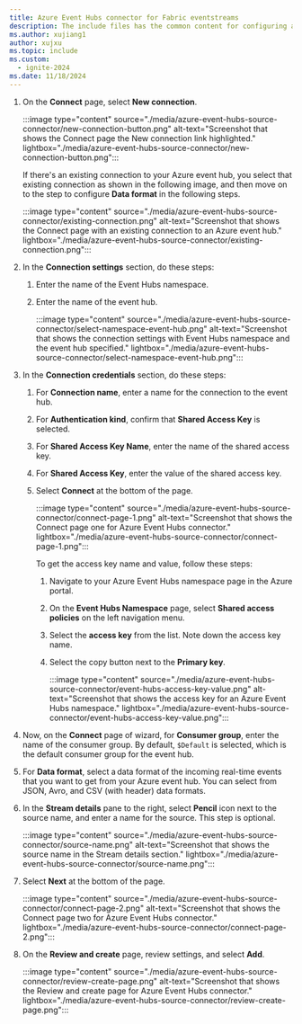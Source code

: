 ```yaml
---
title: Azure Event Hubs connector for Fabric eventstreams
description: The include files has the common content for configuring an Azure Event Hubs connector for Fabric eventstreams and Real-Time hub. 
ms.author: xujiang1
author: xujxu
ms.topic: include
ms.custom:
  - ignite-2024
ms.date: 11/18/2024
---
```


1. On the **Connect** page, select **New connection**.

    :::image type="content" source="./media/azure-event-hubs-source-connector/new-connection-button.png" alt-text="Screenshot that shows the Connect page the New connection link highlighted." lightbox="./media/azure-event-hubs-source-connector/new-connection-button.png":::     

    If there's an existing connection to your Azure event hub, you select that existing connection as shown in the following image, and then move on to the step to configure **Data format** in the following steps.

    :::image type="content" source="./media/azure-event-hubs-source-connector/existing-connection.png" alt-text="Screenshot that shows the Connect page with an existing connection to an Azure event hub." lightbox="./media/azure-event-hubs-source-connector/existing-connection.png":::    
1. In the **Connection settings** section, do these steps:
    1. Enter the name of the Event Hubs namespace.
    1. Enter the name of the event hub.

        :::image type="content" source="./media/azure-event-hubs-source-connector/select-namespace-event-hub.png" alt-text="Screenshot that shows the connection settings with Event Hubs namespace and the event hub specified." lightbox="./media/azure-event-hubs-source-connector/select-namespace-event-hub.png":::
1. In the **Connection credentials** section, do these steps:
    1. For **Connection name**, enter a name for the connection to the event hub.
    1. For **Authentication kind**, confirm that **Shared Access Key** is selected.
    1. For **Shared Access Key Name**, enter the name of the shared access key.
    1. For **Shared Access Key**, enter the value of the shared access key.                  
    1. Select **Connect** at the bottom of the page.
        
        :::image type="content" source="./media/azure-event-hubs-source-connector/connect-page-1.png" alt-text="Screenshot that shows the Connect page one for Azure Event Hubs connector." lightbox="./media/azure-event-hubs-source-connector/connect-page-1.png":::

        To get the access key name and value, follow these steps: 
        1. Navigate to your Azure Event Hubs namespace page in the Azure portal.
        1. On the **Event Hubs Namespace** page, select **Shared access policies** on the left navigation menu.
        1. Select the **access key** from the list. Note down the access key name.
        1. Select the copy button next to the **Primary key**. 

            :::image type="content" source="./media/azure-event-hubs-source-connector/event-hubs-access-key-value.png" alt-text="Screenshot that shows the access key for an Azure Event Hubs namespace." lightbox="./media/azure-event-hubs-source-connector/event-hubs-access-key-value.png":::            
1. Now, on the **Connect** page of wizard, for **Consumer group**, enter the name of the consumer group. By default, `$Default` is selected, which is the default consumer group for the event hub. 
1. For **Data format**, select a data format of the incoming real-time events that you want to get from your Azure event hub. You can select from JSON, Avro, and CSV (with header) data formats.  
1. In the **Stream details** pane to the right, select **Pencil** icon next to the source name, and enter a name for the source. This step is optional. 

    :::image type="content" source="./media/azure-event-hubs-source-connector/source-name.png" alt-text="Screenshot that shows the source name in the Stream details section." lightbox="./media/azure-event-hubs-source-connector/source-name.png":::
1. Select **Next** at the bottom of the page. 
   
    :::image type="content" source="./media/azure-event-hubs-source-connector/connect-page-2.png" alt-text="Screenshot that shows the Connect page two for Azure Event Hubs connector." lightbox="./media/azure-event-hubs-source-connector/connect-page-2.png":::        
1. On the **Review and create** page, review settings, and select **Add**. 

    :::image type="content" source="./media/azure-event-hubs-source-connector/review-create-page.png" alt-text="Screenshot that shows the Review and create page for Azure Event Hubs connector." lightbox="./media/azure-event-hubs-source-connector/review-create-page.png":::        
